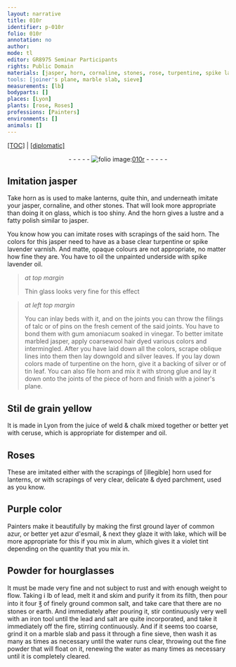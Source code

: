 ```yaml
---
layout: narrative
title: 010r
identifier: p-010r
folio: 010r
annotation: no
author:
mode: tl
editor: GR8975 Seminar Participants
rights: Public Domain
materials: [jasper, horn, cornaline, stones, rose, turpentine, spike lavender, oil, spike lavender oil, glass, talc, pins, cement, gum amoniacum, vinegar, marbled jasper, wool, gold, silver, tin, ., strong glue, Stil de grain yellow, juice of weld, chalk, ceruse, distemper, horn used for lanterns, parchment, common azur, azur d'esmail, lake, alum, lead, common salt, iron, salt, marble, water]
tools: [joiner's plane, marble slab, sieve]
measurements: [lb]
bodyparts: []
places: [Lyon]
plants: [rose, Roses]
professions: [Painters]
environments: []
animals: []
---
```


<p><a href="{{ site.baseurl }}/translation/">[TOC]</a> | <a href="{{ site.baseurl }}/_texts/p-010r_tc.md/">[diplomatic]</a></p><div class="folio" align="center">- - - - - <a href="http://gallica.bnf.fr/ark:/12148/btv1b10500001g/f25.image" target="_blank"><img src="https://cu-mkp.github.io/2017-workshop-edition/assets/photo-icon.png" alt="folio image: " style="display:inline-block; margin-bottom:-3px;"/>010r</a> - - - - - </div>  
  

## Imitation <span class="m">jasper</span>

 
Take <span class="m">horn</span> as is used to make lanterns, quite thin, and underneath imitate your <span class="m">jasper</span>, <span class="m">cornaline</span>, and other <span class="m">stones</span>. That will look more appropriate than doing it on glass, which is too shiny. And the <span class="m">horn</span> gives a lustre and a fatty polish similar to <span class="m">jasper</span>.
 
You know how you can imitate <span class="m"><span class="pa">rose</span></span>s with scrapings of the said <span class="m">horn</span>. The colors for this <span class="m">jasper</span> need to have as a base clear <span class="m">turpentine</span> or <span class="m">spike lavender</span> varnish. And matte, opaque colours are not appropriate, no matter how fine they are. You have to <span class="m">oil</span> the unpainted underside with <span class="m">spike lavender oil</span>.
 
> *at top margin*
> 
> 
>  Thin <span class="m">glass</span> looks very fine for this effect
 
> *at left top margin*
> 
> 
>  You can inlay beds with it, and on the joints you can throw the filings of <span class="m">talc</span> or of <span class="m">pins</span> on the fresh <span class="m">cement</span> of the said joints. You have to bond them with <span class="m">gum amoniacum</span> soaked in <span class="m">vinegar</span>. To better imitate <span class="m">marbled jasper</span>, apply coarse<span class="m">wool</span> hair dyed various colors and intermingled. After you have laid down all the colors, scrape oblique lines into them then lay down<span class="m">gold</span> and <span class="m">silver</span> leaves. If you lay down colors made of <span class="m">turpentine</span> on the <span class="m">horn</span>, give it a backing of <span class="m">silver</span> or of <span class="m">tin</span> leaf<span class="m">.</span> You can also file <span class="m">horn</span> and mix it with <span class="m">strong glue</span> and lay it down onto the joints of the piece of <span class="m">horn</span> and finish with a <span class="tl">joiner's plane</span>.
 
 
  

## <span class="m">Stil de grain yellow</span>

 
It is made in <span class="pl">Lyon</span> from the <span class="m">juice of weld</span> & <span class="m">chalk</span> mixed together or better yet with <span class="m">ceruse</span>, which is appropriate for <span class="m">distemper</span> and <span class="m">oil</span>. 
 
 
  

## <span class="pa">Roses</span>

 
These are imitated either with the scrapings of <span class="del">[illegible]</span> <span class="m">horn used for lanterns</span>, or with scrapings of very clear, delicate & dyed <span class="m">parchment</span>, used as you know.
 
 
  

## Purple color

 
<span class="pro">Painters</span> make it beautifully by making the first ground layer of <span class="m">common azur</span>, or better yet <span class="m">azur d'esmail</span>, & next they glaze it with <span class="m">lake</span>, which will be more appropriate for this if you mix in <span class="m">alum</span>, which gives it a violet tint depending on the quantity that you mix in.
 
 
  <span class="pro"> </span>

## Powder for hourglasses

 
It must be made very fine and not subject to rust and with enough weight to flow. Taking i <span class="ms">lb</span> of <span class="m">lead</span>, melt it and skim and purify it from its filth, then pour into it four ℥ of finely ground <span class="m">common salt</span>, and take care that there are no <span class="m">stones</span> or earth. And immediately after pouring it, stir continuously very well with an <span class="m">iron</span> <span class="sup">tool</span> until the <span class="m">lead</span> and <span class="m">salt</span> are quite incorporated, and take it immediately off the fire, stirring continuously. And if it seems too coarse, grind it on a <span class="tl"><span class="m">marble</span> slab</span> and pass it through a fine <span class="tl">sieve</span>, then wash it as many as times as necessary until the <span class="m">water</span> runs clear, throwing out the fine powder that will float on it, renewing the <span class="m">water</span> as many times as necessary until it is completely cleared.
 
